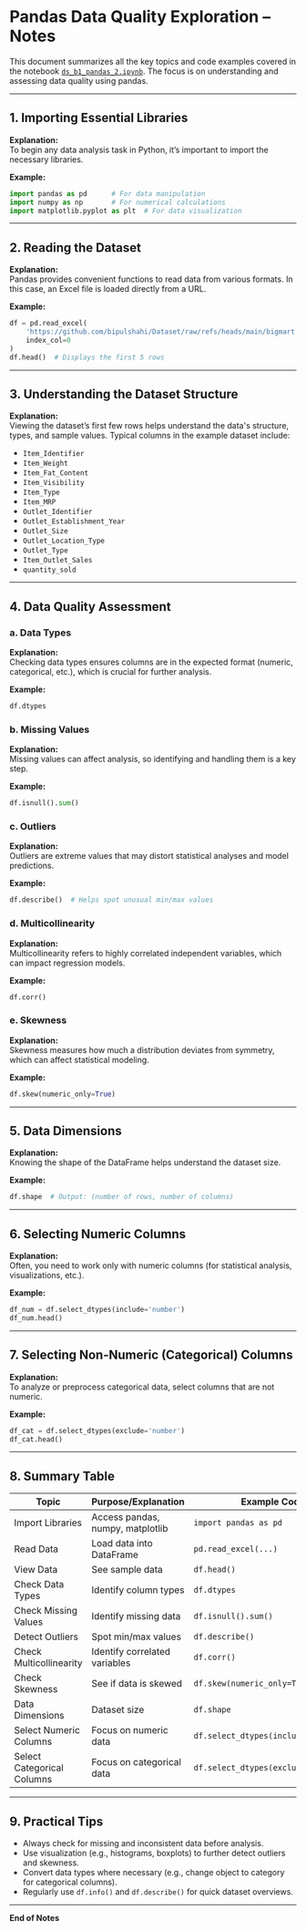 # Pandas Data Quality Exploration – Notes

This document summarizes all the key topics and code examples covered in the notebook [`ds_b1_pandas_2.ipynb`](https://github.com/aicouncil/B1/blob/main/Data_Science_4/ds_b1_pandas_2.ipynb). The focus is on understanding and assessing data quality using pandas.

---

## 1. Importing Essential Libraries

**Explanation:**  
To begin any data analysis task in Python, it’s important to import the necessary libraries.

**Example:**
```python
import pandas as pd      # For data manipulation
import numpy as np       # For numerical calculations
import matplotlib.pyplot as plt  # For data visualization
```

---

## 2. Reading the Dataset

**Explanation:**  
Pandas provides convenient functions to read data from various formats. In this case, an Excel file is loaded directly from a URL.

**Example:**
```python
df = pd.read_excel(
    'https://github.com/bipulshahi/Dataset/raw/refs/heads/main/bigmart.xlsx',
    index_col=0
)
df.head()  # Displays the first 5 rows
```

---

## 3. Understanding the Dataset Structure

**Explanation:**  
Viewing the dataset’s first few rows helps understand the data's structure, types, and sample values. Typical columns in the example dataset include:

- `Item_Identifier`
- `Item_Weight`
- `Item_Fat_Content`
- `Item_Visibility`
- `Item_Type`
- `Item_MRP`
- `Outlet_Identifier`
- `Outlet_Establishment_Year`
- `Outlet_Size`
- `Outlet_Location_Type`
- `Outlet_Type`
- `Item_Outlet_Sales`
- `quantity_sold`

---

## 4. Data Quality Assessment

### a. Data Types

**Explanation:**  
Checking data types ensures columns are in the expected format (numeric, categorical, etc.), which is crucial for further analysis.

**Example:**
```python
df.dtypes
```

### b. Missing Values

**Explanation:**  
Missing values can affect analysis, so identifying and handling them is a key step.

**Example:**
```python
df.isnull().sum()
```

### c. Outliers

**Explanation:**  
Outliers are extreme values that may distort statistical analyses and model predictions.

**Example:**
```python
df.describe()  # Helps spot unusual min/max values
```

### d. Multicollinearity

**Explanation:**  
Multicollinearity refers to highly correlated independent variables, which can impact regression models.

**Example:**
```python
df.corr()
```

### e. Skewness

**Explanation:**  
Skewness measures how much a distribution deviates from symmetry, which can affect statistical modeling.

**Example:**
```python
df.skew(numeric_only=True)
```

---

## 5. Data Dimensions

**Explanation:**  
Knowing the shape of the DataFrame helps understand the dataset size.

**Example:**
```python
df.shape  # Output: (number of rows, number of columns)
```

---

## 6. Selecting Numeric Columns

**Explanation:**  
Often, you need to work only with numeric columns (for statistical analysis, visualizations, etc.).

**Example:**
```python
df_num = df.select_dtypes(include='number')
df_num.head()
```

---

## 7. Selecting Non-Numeric (Categorical) Columns

**Explanation:**  
To analyze or preprocess categorical data, select columns that are not numeric.

**Example:**
```python
df_cat = df.select_dtypes(exclude='number')
df_cat.head()
```

---

## 8. Summary Table

| Topic                        | Purpose/Explanation                                   | Example Code                           |
|------------------------------|------------------------------------------------------|----------------------------------------|
| Import Libraries             | Access pandas, numpy, matplotlib                     | `import pandas as pd`                  |
| Read Data                    | Load data into DataFrame                             | `pd.read_excel(...)`                   |
| View Data                    | See sample data                                      | `df.head()`                            |
| Check Data Types             | Identify column types                                | `df.dtypes`                            |
| Check Missing Values         | Identify missing data                                | `df.isnull().sum()`                    |
| Detect Outliers              | Spot min/max values                                  | `df.describe()`                        |
| Check Multicollinearity      | Identify correlated variables                        | `df.corr()`                            |
| Check Skewness               | See if data is skewed                                | `df.skew(numeric_only=True)`           |
| Data Dimensions              | Dataset size                                         | `df.shape`                             |
| Select Numeric Columns       | Focus on numeric data                                | `df.select_dtypes(include='number')`   |
| Select Categorical Columns   | Focus on categorical data                            | `df.select_dtypes(exclude='number')`   |

---

## 9. Practical Tips

- Always check for missing and inconsistent data before analysis.
- Use visualization (e.g., histograms, boxplots) to further detect outliers and skewness.
- Convert data types where necessary (e.g., change object to category for categorical columns).
- Regularly use `df.info()` and `df.describe()` for quick dataset overviews.

---

**End of Notes**
